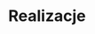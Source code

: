 ---
# GLOBAL 
layout: casestudies
page_type: casestudies
title: Realizacje
published: false

#SEO
seo_title:  SEO Realizacje
seo_description: |-
  MEAT Realizacje

#HREFLANGS
hreflangs:
  -
    lang: x-default
    link: https://projets.io
  -
    lang: en
    link: https://projets.io

#MENU 
top_line:
  menu_title: Realizacje
  cta_title:

#SETTINGS
show_contact_in_footer: true

#CASE STUDIES layout 
header:
  title: <strong>Realizacje</strong> - chwalimi się naszą pracą
  intro: |-
    Poznaj najnowsze trendy i technologie, które wykorzystujemy, aby Twój biznes nieustannie się rozwijał. Sprawdź ekspercki punkt widzenia.
---